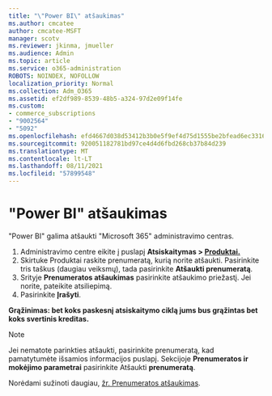 ```yaml
---
title: "\"Power BI\" atšaukimas"
ms.author: cmcatee
author: cmcatee-MSFT
manager: scotv
ms.reviewer: jkinma, jmueller
ms.audience: Admin
ms.topic: article
ms.service: o365-administration
ROBOTS: NOINDEX, NOFOLLOW
localization_priority: Normal
ms.collection: Adm_O365
ms.assetid: ef2df989-8539-48b5-a324-97d2e09f14fe
ms.custom:
- commerce_subscriptions
- "9002564"
- "5092"
ms.openlocfilehash: efd4667d038d53412b3b0e5f9ef4d75d1555be2bfead6ec3316bb2dac4e2e26a
ms.sourcegitcommit: 920051182781bd97ce4d4d6fbd268cb37b84d239
ms.translationtype: MT
ms.contentlocale: lt-LT
ms.lasthandoff: 08/11/2021
ms.locfileid: "57899548"
---
```

# <a name="cancel-power-bi"></a>"Power BI" atšaukimas

"Power BI" galima atšaukti "Microsoft 365" administravimo centras.

1. Administravimo centre eikite į puslapį **Atsiskaitymas > [Produktai.](https://go.microsoft.com/fwlink/p/?linkid=842054)**
2. Skirtuke  Produktai raskite prenumeratą, kurią norite atšaukti. Pasirinkite tris taškus (daugiau veiksmų), tada pasirinkite **Atšaukti prenumeratą**.
3. Srityje **Prenumeratos atšaukimas** pasirinkite atšaukimo priežastį. Jei norite, pateikite atsiliepimą.
4. Pasirinkite **Įrašyti**.

**Grąžinimas: bet koks paskesnį atsiskaitymo ciklą jums bus grąžintas bet koks svertinis kreditas.**

> [!NOTE]
> Jei nematote parinkties atšaukti, pasirinkite prenumeratą, kad pamatytumėte išsamios informacijos puslapį. Sekcijoje **Prenumeratos ir mokėjimo parametrai** pasirinkite Atšaukti **prenumeratą**.

Norėdami sužinoti daugiau, [žr. Prenumeratos atšaukimas](https://docs.microsoft.com/microsoft-365/commerce/subscriptions/cancel-your-subscription).